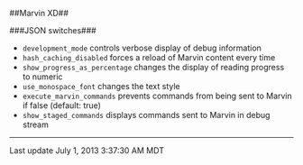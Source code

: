 <!--This document is formatted in GitHub flavored markdown, tweaked for Github's
    presentation of the repo's README.md file. Documentation for GFM is at
    https://help.github.com/articles/github-flavored-markdown
    A semi-useful site for previewing GFM is available at
    http://tmpvar.com/markdown.html
-->
##Marvin XD##

###JSON switches###
* `development_mode` controls verbose display of debug information
* `hash_caching_disabled` forces a reload of Marvin content every time
* `show_progress_as_percentage` changes the display of reading progress to numeric
* `use_monospace_font` changes the text style
* `execute_marvin_commands` prevents commands from being sent to Marvin if false (default: true)
* `show_staged_commands` displays commands sent to Marvin in debug stream

---
Last update July 1, 2013 3:37:30 AM MDT
